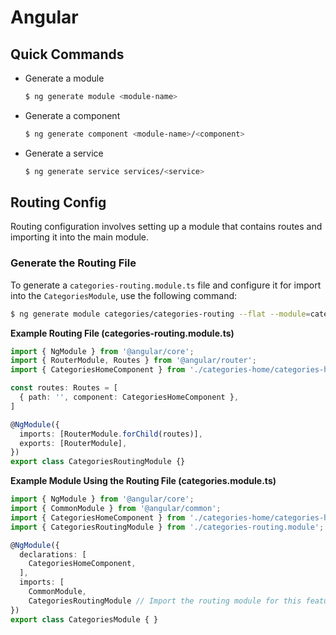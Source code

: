 # Angular

## Quick Commands

* Generate a module

	```bash
	$ ng generate module <module-name>
	```

* Generate a component

	```bash
	$ ng generate component <module-name>/<component>
	```
	
* Generate a service

	```bash
	$ ng generate service services/<service>
	```	

## Routing Config

Routing configuration involves setting up a module that contains routes and importing it into the main module.

### Generate the Routing File

To generate a `categories-routing.module.ts` file and configure it for import into the `CategoriesModule`, use the following command:

```bash
$ ng generate module categories/categories-routing --flat --module=categories/categories.module
```

**Example Routing File (categories-routing.module.ts)**

```typescript
import { NgModule } from '@angular/core';
import { RouterModule, Routes } from '@angular/router';
import { CategoriesHomeComponent } from './categories-home/categories-home.component';

const routes: Routes = [
  { path: '', component: CategoriesHomeComponent },
]

@NgModule({
  imports: [RouterModule.forChild(routes)],
  exports: [RouterModule],
})
export class CategoriesRoutingModule {}
```

**Example Module Using the Routing File (categories.module.ts)**
```typescript
import { NgModule } from '@angular/core';
import { CommonModule } from '@angular/common';
import { CategoriesHomeComponent } from './categories-home/categories-home.component';
import { CategoriesRoutingModule } from './categories-routing.module'; // Import the routing module

@NgModule({
  declarations: [
    CategoriesHomeComponent,
  ],
  imports: [
    CommonModule,
    CategoriesRoutingModule // Import the routing module for this feature module  ]
})
export class CategoriesModule { }
```